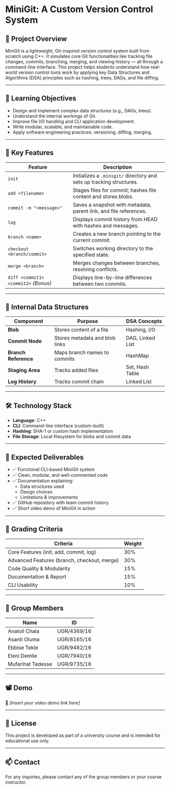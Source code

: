 # MiniGit: A Custom Version Control System

## 📌 Project Overview

MiniGit is a lightweight, Git-inspired version control system built from scratch using C++. It simulates core Git functionalities like tracking file changes, commits, branching, merging, and viewing history — all through a command-line interface. This project helps students understand how real-world version control tools work by applying key Data Structures and Algorithms (DSA) principles such as hashing, trees, DAGs, and file diffing.

---

## 🎯 Learning Objectives

- Design and implement complex data structures (e.g., DAGs, trees).
- Understand the internal workings of Git.
- Improve file I/O handling and CLI application development.
- Write modular, scalable, and maintainable code.
- Apply software engineering practices: versioning, diffing, merging.

---

## 🚀 Key Features

| Feature                              | Description                                                          |
| ------------------------------------ | -------------------------------------------------------------------- |
| `init`                               | Initializes a `.minigit/` directory and sets up tracking structures. |
| `add <filename>`                     | Stages files for commit; hashes file content and stores blobs.       |
| `commit -m "<message>"`              | Saves a snapshot with metadata, parent link, and file references.    |
| `log`                                | Displays commit history from HEAD with hashes and messages.          |
| `branch <name>`                      | Creates a new branch pointing to the current commit.                 |
| `checkout <branch/commit>`           | Switches working directory to the specified state.                   |
| `merge <branch>`                     | Merges changes between branches, resolving conflicts.                |
| `diff <commit1> <commit2>` _(Bonus)_ | Displays line-by-line differences between two commits.               |

---

## 📂 Internal Data Structures

| Component            | Purpose                        | DSA Concepts     |
| -------------------- | ------------------------------ | ---------------- |
| **Blob**             | Stores content of a file       | Hashing, I/O     |
| **Commit Node**      | Stores metadata and blob links | DAG, Linked List |
| **Branch Reference** | Maps branch names to commits   | HashMap          |
| **Staging Area**     | Tracks added files             | Set, Hash Table  |
| **Log History**      | Tracks commit chain            | Linked List      |

---

## 🛠️ Technology Stack

- **Language**: C++
- **CLI**: Command-line interface (custom-built)
- **Hashing**: SHA-1 or custom hash implementation
- **File Storage**: Local filesystem for blobs and commit data

---

## 📄 Expected Deliverables

- ✅ Functional CLI-based MiniGit system
- ✅ Clean, modular, and well-commented code
- ✅ Documentation explaining:
  - Data structures used
  - Design choices
  - Limitations & improvements
- ✅ GitHub repository with team commit history
- ✅ Short video demo of MiniGit in action

---

## 🧪 Grading Criteria

| Criteria                                    | Weight |
| ------------------------------------------- | ------ |
| Core Features (init, add, commit, log)      | 30%    |
| Advanced Features (branch, checkout, merge) | 30%    |
| Code Quality & Modularity                   | 15%    |
| Documentation & Report                      | 15%    |
| CLI Usability                               | 10%    |

---

## 👥 Group Members

| Name              | ID          |
| ----------------- | ----------- |
| Anatoli Chala     | UGR/4369/16 |
| Asanti Oluma      | UGR/8165/16 |
| Ebbise Tekle      | UGR/9482/16 |
| Eleni Demlie      | UGR/7940/16 |
| Mufarihat Tadesse | UGR/9735/16 |

---

## 📽️ Demo

📌 _[Insert your video demo link here]_

---

## 📎 License

This project is developed as part of a university course and is intended for educational use only.

---

## 📫 Contact

For any inquiries, please contact any of the group members or your course instructor.
